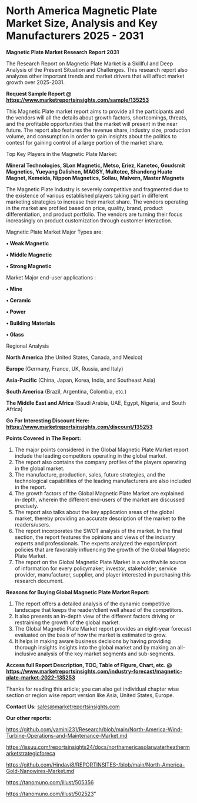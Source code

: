  # North America Magnetic Plate Market Size, Analysis and Key Manufacturers 2025 - 2031

<strong>Magnetic Plate Market Research Report 2031</strong>

The Research Report on Magnetic Plate Market is a Skillful and Deep Analysis of the Present Situation and Challenges. This research report also analyzes other important trends and market drivers that will affect market growth over 2025-2031.

<strong>Request Sample Report @ <a href=https://www.marketreportsinsights.com/sample/135253>https://www.marketreportsinsights.com/sample/135253</a></strong>

This Magnetic Plate market report aims to provide all the participants and the vendors will all the details about growth factors, shortcomings, threats, and the profitable opportunities that the market will present in the near future. The report also features the revenue share, industry size, production volume, and consumption in order to gain insights about the politics to contest for gaining control of a large portion of the market share.

Top Key Players in the Magnetic Plate Market:

<strong>Mineral Technologies, SLon Magnetic, Metso, Eriez, Kanetec, Goudsmit Magnetics, Yueyang Dalishen, MAGSY, Multotec, Shandong Huate Magnet, Kemeida, Nippon Magnetics, Sollau, Malvern, Master Magnets</strong>

The Magnetic Plate Industry is severely competitive and fragmented due to the existence of various established players taking part in different marketing strategies to increase their market share. The vendors operating in the market are profiled based on price, quality, brand, product differentiation, and product portfolio. The vendors are turning their focus increasingly on product customization through customer interaction.

Magnetic Plate Market Major Types are:

<strong>• Weak Magnetic

• Middle Magnetic

• Strong Magnetic</strong>

Market Major end-user applications :

<strong>• Mine

• Ceramic

• Power

• Building Materials

• Glass</strong>

Regional Analysis

</u><strong><b>North America</b></strong> (the United States, Canada, and Mexico)

<strong><b>Europe </b></strong>(Germany, France, UK, Russia, and Italy)

<strong><b>Asia-Pacific</b></strong> (China, Japan, Korea, India, and Southeast Asia)

<strong><b>South America</b></strong> (Brazil, Argentina, Colombia, etc.)

<strong><b>The Middle East and Africa</b></strong> (Saudi Arabia, UAE, Egypt, Nigeria, and South Africa)

<strong>Go For Interesting Discount Here: <a href=https://www.marketreportsinsights.com/discount/135253>https://www.marketreportsinsights.com/discount/135253</a></strong>

<strong>Points Covered in The Report:</strong>
<ol>
  <li>The major points considered in the Global Magnetic Plate Market report include the leading competitors operating in the global market.</li>
  <li>The report also contains the company profiles of the players operating in the global market.</li>
  <li>The manufacture, production, sales, future strategies, and the technological capabilities of the leading manufacturers are also included in the report.</li>
  <li>The growth factors of the Global Magnetic Plate Market are explained in-depth, wherein the different end-users of the market are discussed precisely.</li>
  <li>The report also talks about the key application areas of the global market, thereby providing an accurate description of the market to the readers/users.</li>
  <li>The report incorporates the SWOT analysis of the market. In the final section, the report features the opinions and views of the industry experts and professionals. The experts analyzed the export/import policies that are favorably influencing the growth of the Global Magnetic Plate Market.</li>
  <li>The report on the Global Magnetic Plate Market is a worthwhile source of information for every policymaker, investor, stakeholder, service provider, manufacturer, supplier, and player interested in purchasing this research document.</li>
</ol>
<strong>Reasons for Buying Global Magnetic Plate Market Report:</strong>

<ol>
  <li>The report offers a detailed analysis of the dynamic competitive landscape that keeps the reader/client well ahead of the competitors.</li>
  <li>It also presents an in-depth view of the different factors driving or restraining the growth of the global market.</li>
  <li>The Global Magnetic Plate Market report provides an eight-year forecast evaluated on the basis of how the market is estimated to grow.</li>
  <li>It helps in making aware business decisions by having providing thorough insights insights into the global market and by making an all-inclusive analysis of the key market segments and sub-segments.</li>
</ol>
<strong>Access full Report Description, TOC, Table of Figure, Chart, etc. @ <a href=https://www.marketreportsinsights.com/industry-forecast/magnetic-plate-market-2022-135253>https://www.marketreportsinsights.com/industry-forecast/magnetic-plate-market-2022-135253</a></strong>


Thanks for reading this article; you can also get individual chapter wise section or region wise report version like Asia, United States, Europe.

<strong>Contact Us:</strong>
sales@marketreportsinsights.com

<strong>Our other reports:</strong>

<a href=https://github.com/yamini231/Research/blob/main/North-America-Wind-Turbine-Operations-and-Maintenance-Market.md>https://github.com/yamini231/Research/blob/main/North-America-Wind-Turbine-Operations-and-Maintenance-Market.md</a>

<a href=https://issuu.com/reportsinsights24/docs/northamericasolarwaterheathermarketstrategicforeca>https://issuu.com/reportsinsights24/docs/northamericasolarwaterheathermarketstrategicforeca</a>

<a href=https://github.com/Hindavi8/REPORTINSITES-/blob/main/North-America-Gold-Nanowires-Market.md>https://github.com/Hindavi8/REPORTINSITES-/blob/main/North-America-Gold-Nanowires-Market.md</a>

<a href=https://tanomuno.com/illust/505356>https://tanomuno.com/illust/505356</a>

<a href=https://tanomuno.com/illust/502523>https://tanomuno.com/illust/502523</a>"
